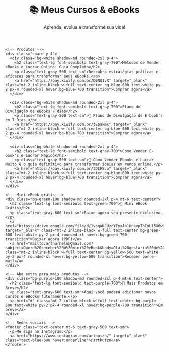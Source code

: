 <!DOCTYPE html>
<html lang="pt-BR">
<head>
  <meta charset="UTF-8">
  <meta name="viewport" content="width=device-width, initial-scale=1.0">
  <title>Meus Links - Cursos & eBooks</title>
  <link href="https://cdn.jsdelivr.net/npm/tailwindcss@2.2.19/dist/tailwind.min.css" rel="stylesheet">
</head>
<body class="bg-gray-100 font-sans">
  <div class="max-w-md mx-auto p-6">
    <header class="text-center mb-6">
      <h1 class="text-2xl font-bold text-gray-800">📚 Meus Cursos & eBooks</h1>
      <p class="text-gray-600">Aprenda, evolua e transforme sua vida!</p>
    </header>

    <!-- Produtos -->
    <div class="space-y-4">
      <div class="bg-white shadow-md rounded-2xl p-4">
        <h2 class="text-lg font-semibold text-gray-700">Métodos de Vender eBooks e Lucrar Online: Guia Completo</h2>
        <p class="text-gray-500 text-sm">Descubra estratégias práticas e eficazes para transformar seus eBooks.</p>
        <a href="https://pay.kiwify.com.br/D0NQ1vX" target="_blank" class="mt-2 inline-block w-full text-center bg-blue-600 text-white py-2 px-4 rounded-xl hover:bg-blue-700 transition">Comprar agora</a>
      </div>

      <div class="bg-white shadow-md rounded-2xl p-4">
        <h2 class="text-lg font-semibold text-gray-700">Plano de Divulgação de eBooks 7 dias</h2>
        <p class="text-gray-500 text-sm">📘 Plano de Divulgação de E-book's em 7 Dias.</p>
        <a href="https://pay.kiwify.com.br/tEpakmK" target="_blank" class="mt-2 inline-block w-full text-center bg-blue-600 text-white py-2 px-4 rounded-xl hover:bg-blue-700 transition">Comprar agora</a>
      </div>

      <div class="bg-white shadow-md rounded-2xl p-4">
        <h2 class="text-lg font-semibold text-gray-700">Como Vender E-book's e Lucrar Rápido</h2>
        <p class="text-gray-500 text-sm">📘 Como Vender Ebooks e Lucrar Muito é o guia definitivo para transformar ideias em renda online.</p>
        <a href="https://pay.kiwify.com.br/tDLFSco" target="_blank" class="mt-2 inline-block w-full text-center bg-blue-600 text-white py-2 px-4 rounded-xl hover:bg-blue-700 transition">Comprar agora</a>
      </div>
    </div>

    <!-- Mini eBook grátis -->
    <div class="bg-green-100 shadow-md rounded-2xl p-4 mt-6 text-center">
      <h2 class="text-lg font-semibold text-green-700">🎁 Mini eBook Grátis</h2>
      <p class="text-gray-600 text-sm">Baixe agora seu presente exclusivo.</p>
      <a href="https://drive.google.com/file/d/1voqWKJUzcYFyxAn1HnkvpThIxU15X6w8/view" target="_blank" class="mt-2 inline-block w-full text-center bg-green-600 text-white py-2 px-4 rounded-xl hover:bg-green-700 transition">Baixar agora (PDF)</a>
      <a href="mailto:arthurhelo@gmail.com?subject=Quero%20receber%20o%20mini%20eBook&body=Olá,%20gostaria%20de%20receber%20o%20mini%20eBook%20grátis." class="mt-2 inline-block w-full text-center bg-yellow-500 text-white py-2 px-4 rounded-xl hover:bg-yellow-600 transition">Receber por e-mail</a>
    </div>

    <!-- Aba extra para mais produtos -->
    <div class="bg-purple-100 shadow-md rounded-2xl p-4 mt-6 text-center">
      <h2 class="text-lg font-semibold text-purple-700">🛒 Mais Produtos em Breve</h2>
      <p class="text-gray-600 text-sm">Aqui você poderá adicionar novos cursos e eBooks futuramente.</p>
      <a href="#" class="mt-2 inline-block w-full text-center bg-purple-600 text-white py-2 px-4 rounded-xl hover:bg-purple-700 transition">Em breve</a>
    </div>

    <!-- Redes sociais -->
    <footer class="text-center mt-6 text-gray-500 text-sm">
      <p>Me siga no Instagram:</p>
      <a href="https://www.instagram.com/arthutzn/" target="_blank" class="text-blue-600 hover:underline">@arthutzn</a>
    </footer>
  </div>
</body>

</html>
